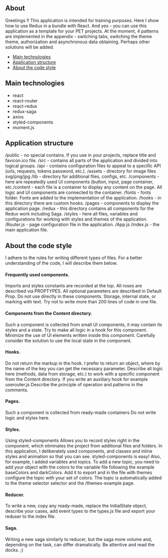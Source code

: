 ## About

Greetings !!
This application is intended for training purposes. Here I show how to use Redux in a bundle with React. And yes - you can use this application as a template for your PET projects. At the moment, 4 patterns are implemented in the appendix - switching tabs, switching the theme theme, authorization and asynchronous data obtaining. Perhaps other solutions will be added.

- [Main technologies](#main-technologies)
- [Application structure](#application-structure)
- [About the code style](#about-the-code-style)

## Main technologies

- react
- react-router
- react-redux
- redux-saga
- axios
- styled-components
- moment.js

## Application structure

/public - no special contains. If you use in your projects, replace title and favicon.ico file.
/src - contains all parts of the application and divided into logical groups.
/api - contains configuration files to appeal to a specific API (urls, requests, tokens password, etc.).
/assets - directory for image files svg/png/jpg
/lib - directory for additional files, configs, etc.
/components - here are repeatedly used UI components (button, input, page container, etc./content - each file is a container to display any content on the page. All logic and UI components are connected to the container.
/fonts - fonts folder. Fonts are added to the implementation of the application.
/hooks - in this directory there are custom hooks.
/pages - components to display the application page.
/redux - this directory contains all components for the Redux work including Saga.
/styles - here all files, variables and configurations for working with styles and themes of the application.
/Router.js - page configuration file in the application.
/App.js
/index.js - the main application file.

## About the code style

I adhere to the rules for writing different types of files. For a better understanding of the code, I will describe them below.

#### Frequently used components.

Imports and styles constants are recorded at the top. All roses are described via PROPTYPES. All optional parameters are described in Default Prop. Do not use directly in these components. Storage, internal state, or marking with text. Try not to write more than 200 lines of code in one file.

#### Components from the Content directory.

Such a component is collected from small UI components, it may contain its styles and a state. Try to make all logic in a hook for this component. Minimize the use of UI elements written inside this component. Carefully consider the solution to use the local state in the component.

#### Hooks.

Do not return the markup in the hook. I prefer to return an object, where by the name of the key you can get the necessary parameter. Describe all logic here (methods, data from storage, etc.) to work with a specific component from the Content directory. If you write an auxiliary hook for example userouter.js Describe the principle of operation and patterns in the comments.

#### Pages.

Such a component is collected from ready-made containers Do not write logic and styles here.

#### Styles.

Using styled-components Allows you to record styles right in the component, which eliminates the project from additional files and folders. In this application, I deliberately used components, and classes and inline styles and animation so that you can see. styled-components is easy! Also, for example, I added variables and topics. To add a new topic, you need to add your object with the colors to the variable file following the example baseColors and darkColors. Add it to export and in the file with themes configure the topic with your set of colors. The topic is automatically added to the theme selector selector and the /themes-example page.

#### Reducer.

To write a new, copy any ready-made, replace the InitialState object, describe your cases, add event types to the types.js file and export your reduser to the index file.

#### Saga.

Writing a new saga similarly to reducer, but the saga more volume and, depending on the task, can differ dramatically. Be attentive and read the docks. ;)
